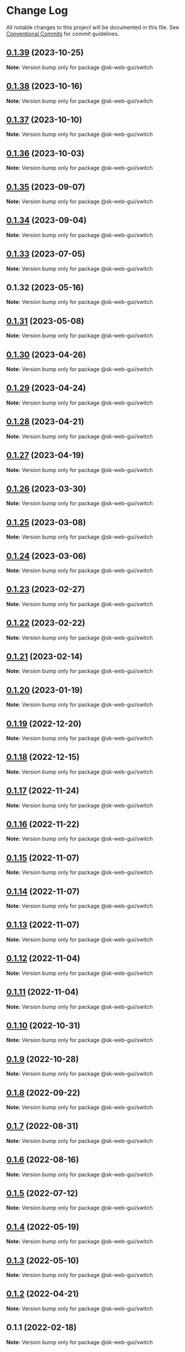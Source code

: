 # Change Log

All notable changes to this project will be documented in this file.
See [Conventional Commits](https://conventionalcommits.org) for commit guidelines.

## [0.1.39](https://github.com/Sundsvallskommun/web-shared-components/compare/@sk-web-gui/switch@0.1.38...@sk-web-gui/switch@0.1.39) (2023-10-25)

**Note:** Version bump only for package @sk-web-gui/switch

## [0.1.38](https://github.com/Sundsvallskommun/web-shared-components/compare/@sk-web-gui/switch@0.1.37...@sk-web-gui/switch@0.1.38) (2023-10-16)

**Note:** Version bump only for package @sk-web-gui/switch

## [0.1.37](https://github.com/Sundsvallskommun/web-shared-components/compare/@sk-web-gui/switch@0.1.36...@sk-web-gui/switch@0.1.37) (2023-10-10)

**Note:** Version bump only for package @sk-web-gui/switch

## [0.1.36](https://github.com/Sundsvallskommun/web-shared-components/compare/@sk-web-gui/switch@0.1.35...@sk-web-gui/switch@0.1.36) (2023-10-03)

**Note:** Version bump only for package @sk-web-gui/switch

## [0.1.35](https://github.com/Sundsvallskommun/web-shared-components/compare/@sk-web-gui/switch@0.1.34...@sk-web-gui/switch@0.1.35) (2023-09-07)

**Note:** Version bump only for package @sk-web-gui/switch

## [0.1.34](https://github.com/Sundsvallskommun/web-shared-components/compare/@sk-web-gui/switch@0.1.33...@sk-web-gui/switch@0.1.34) (2023-09-04)

**Note:** Version bump only for package @sk-web-gui/switch

## [0.1.33](https://github.com/Sundsvallskommun/web-shared-components/compare/@sk-web-gui/switch@0.1.32...@sk-web-gui/switch@0.1.33) (2023-07-05)

**Note:** Version bump only for package @sk-web-gui/switch

## 0.1.32 (2023-05-16)

**Note:** Version bump only for package @sk-web-gui/switch

## [0.1.31](https://github.com/Sundsvallskommun/web-shared-components/compare/@sk-web-gui/switch@0.1.30...@sk-web-gui/switch@0.1.31) (2023-05-08)

**Note:** Version bump only for package @sk-web-gui/switch

## [0.1.30](https://github.com/Sundsvallskommun/web-shared-components/compare/@sk-web-gui/switch@0.1.29...@sk-web-gui/switch@0.1.30) (2023-04-26)

**Note:** Version bump only for package @sk-web-gui/switch

## [0.1.29](https://github.com/Sundsvallskommun/web-shared-components/compare/@sk-web-gui/switch@0.1.28...@sk-web-gui/switch@0.1.29) (2023-04-24)

**Note:** Version bump only for package @sk-web-gui/switch

## [0.1.28](https://github.com/Sundsvallskommun/web-shared-components/compare/@sk-web-gui/switch@0.1.27...@sk-web-gui/switch@0.1.28) (2023-04-21)

**Note:** Version bump only for package @sk-web-gui/switch

## [0.1.27](https://github.com/Sundsvallskommun/web-shared-components/compare/@sk-web-gui/switch@0.1.26...@sk-web-gui/switch@0.1.27) (2023-04-19)

**Note:** Version bump only for package @sk-web-gui/switch

## [0.1.26](https://github.com/Sundsvallskommun/web-shared-components/compare/@sk-web-gui/switch@0.1.25...@sk-web-gui/switch@0.1.26) (2023-03-30)

**Note:** Version bump only for package @sk-web-gui/switch

## [0.1.25](https://github.com/Sundsvallskommun/web-shared-components/compare/@sk-web-gui/switch@0.1.24...@sk-web-gui/switch@0.1.25) (2023-03-08)

**Note:** Version bump only for package @sk-web-gui/switch

## [0.1.24](https://github.com/Sundsvallskommun/web-shared-components/compare/@sk-web-gui/switch@0.1.23...@sk-web-gui/switch@0.1.24) (2023-03-06)

**Note:** Version bump only for package @sk-web-gui/switch

## [0.1.23](https://github.com/Sundsvallskommun/web-shared-components/compare/@sk-web-gui/switch@0.1.22...@sk-web-gui/switch@0.1.23) (2023-02-27)

**Note:** Version bump only for package @sk-web-gui/switch

## [0.1.22](https://github.com/Sundsvallskommun/web-shared-components/compare/@sk-web-gui/switch@0.1.21...@sk-web-gui/switch@0.1.22) (2023-02-22)

**Note:** Version bump only for package @sk-web-gui/switch

## [0.1.21](https://github.com/Sundsvallskommun/web-shared-components/compare/@sk-web-gui/switch@0.1.20...@sk-web-gui/switch@0.1.21) (2023-02-14)

**Note:** Version bump only for package @sk-web-gui/switch

## [0.1.20](https://github.com/Sundsvallskommun/web-shared-components/compare/@sk-web-gui/switch@0.1.19...@sk-web-gui/switch@0.1.20) (2023-01-19)

**Note:** Version bump only for package @sk-web-gui/switch

## [0.1.19](https://github.com/Sundsvallskommun/web-shared-components/compare/@sk-web-gui/switch@0.1.18...@sk-web-gui/switch@0.1.19) (2022-12-20)

**Note:** Version bump only for package @sk-web-gui/switch

## [0.1.18](https://github.com/Sundsvallskommun/web-shared-components/compare/@sk-web-gui/switch@0.1.17...@sk-web-gui/switch@0.1.18) (2022-12-15)

**Note:** Version bump only for package @sk-web-gui/switch

## [0.1.17](https://github.com/Sundsvallskommun/web-shared-components/compare/@sk-web-gui/switch@0.1.16...@sk-web-gui/switch@0.1.17) (2022-11-24)

**Note:** Version bump only for package @sk-web-gui/switch

## [0.1.16](https://github.com/Sundsvallskommun/web-shared-components/compare/@sk-web-gui/switch@0.1.15...@sk-web-gui/switch@0.1.16) (2022-11-22)

**Note:** Version bump only for package @sk-web-gui/switch

## [0.1.15](https://github.com/Sundsvallskommun/web-shared-components/compare/@sk-web-gui/switch@0.1.14...@sk-web-gui/switch@0.1.15) (2022-11-07)

**Note:** Version bump only for package @sk-web-gui/switch

## [0.1.14](https://github.com/Sundsvallskommun/web-shared-components/compare/@sk-web-gui/switch@0.1.13...@sk-web-gui/switch@0.1.14) (2022-11-07)

**Note:** Version bump only for package @sk-web-gui/switch

## [0.1.13](https://github.com/Sundsvallskommun/web-shared-components/compare/@sk-web-gui/switch@0.1.12...@sk-web-gui/switch@0.1.13) (2022-11-07)

**Note:** Version bump only for package @sk-web-gui/switch

## [0.1.12](https://github.com/Sundsvallskommun/web-shared-components/compare/@sk-web-gui/switch@0.1.11...@sk-web-gui/switch@0.1.12) (2022-11-04)

**Note:** Version bump only for package @sk-web-gui/switch

## [0.1.11](https://github.com/Sundsvallskommun/web-shared-components/compare/@sk-web-gui/switch@0.1.10...@sk-web-gui/switch@0.1.11) (2022-11-04)

**Note:** Version bump only for package @sk-web-gui/switch

## [0.1.10](https://github.com/Sundsvallskommun/web-shared-components/compare/@sk-web-gui/switch@0.1.8...@sk-web-gui/switch@0.1.10) (2022-10-31)

**Note:** Version bump only for package @sk-web-gui/switch

## [0.1.9](https://github.com/Sundsvallskommun/web-shared-components/compare/@sk-web-gui/switch@0.1.8...@sk-web-gui/switch@0.1.9) (2022-10-28)

**Note:** Version bump only for package @sk-web-gui/switch

## [0.1.8](https://github.com/Sundsvallskommun/web-shared-components/compare/@sk-web-gui/switch@0.1.7...@sk-web-gui/switch@0.1.8) (2022-09-22)

**Note:** Version bump only for package @sk-web-gui/switch

## [0.1.7](https://github.com/Sundsvallskommun/web-shared-components/compare/@sk-web-gui/switch@0.1.6...@sk-web-gui/switch@0.1.7) (2022-08-31)

**Note:** Version bump only for package @sk-web-gui/switch

## [0.1.6](https://github.com/Sundsvallskommun/web-shared-components/compare/@sk-web-gui/switch@0.1.5...@sk-web-gui/switch@0.1.6) (2022-08-16)

**Note:** Version bump only for package @sk-web-gui/switch

## [0.1.5](https://github.com/Sundsvallskommun/web-shared-components/compare/@sk-web-gui/switch@0.1.4...@sk-web-gui/switch@0.1.5) (2022-07-12)

**Note:** Version bump only for package @sk-web-gui/switch

## [0.1.4](https://github.com/Sundsvallskommun/web-shared-components/compare/@sk-web-gui/switch@0.1.3...@sk-web-gui/switch@0.1.4) (2022-05-19)

**Note:** Version bump only for package @sk-web-gui/switch

## [0.1.3](https://github.com/Sundsvallskommun/web-shared-components/compare/@sk-web-gui/switch@0.1.2...@sk-web-gui/switch@0.1.3) (2022-05-10)

**Note:** Version bump only for package @sk-web-gui/switch

## [0.1.2](https://github.com/Sundsvallskommun/web-shared-components/compare/@sk-web-gui/switch@0.1.1...@sk-web-gui/switch@0.1.2) (2022-04-21)

**Note:** Version bump only for package @sk-web-gui/switch

## 0.1.1 (2022-02-18)

**Note:** Version bump only for package @sk-web-gui/switch
